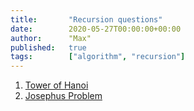 ```yaml
---
title:       "Recursion questions"
date:        2020-05-27T00:00:00+00:00
author:      "Max"
published:   true
tags:        ["algorithm", "recursion"]
---
```


1. [Tower of Hanoi](recursion_tower_of_hanoi.md)
2. [Josephus Problem](recursion_josephus_problem.md)
